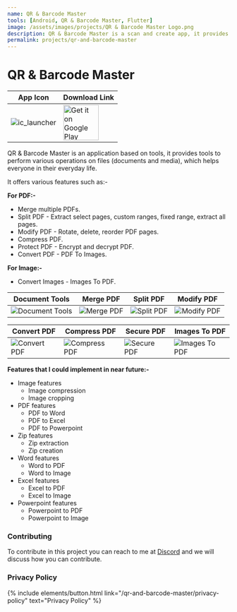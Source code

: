 ```yaml
---
name: QR & Barcode Master
tools: [Android, QR & Barcode Master, Flutter]
image: /assets/images/projects/QR & Barcode Master Logo.png
description: QR & Barcode Master is a scan and create app, it provides options to scan QR and barcodes using camera and images from device, it also provides option to create different kinds of QR and Barcodes, without the need of internet.
permalink: projects/qr-and-barcode-master
---
```


# QR & Barcode Master

| App Icon | Download Link |
| ------------- | ------------- |
| ![ic_launcher](https://user-images.githubusercontent.com/85361211/128973496-365b0ea2-d777-4423-b86b-416814b586a8.png) | <a href='https://play.google.com/store/apps/details?id=com.pureinfoapps.android.apps.filestools'><img alt='Get it on Google Play' src='https://play.google.com/intl/en_us/badges/images/generic/en_badge_web_generic.png' height='80px'/></a> |

QR & Barcode Master is an application based on tools, it provides tools to perform various operations on files (documents and media), which helps everyone in their everyday life.

It offers various features such as:-

**For PDF:-**
-  Merge multiple PDFs.
-  Split PDF - Extract select pages, custom ranges, fixed range, extract all pages.
-  Modify PDF - Rotate, delete, reorder PDF pages.
-  Compress PDF.
-  Protect PDF - Encrypt and decrypt PDF.
-  Convert PDF - PDF To Images.

**For Image:-**
-  Convert Images - Images To PDF.

| Document Tools | Merge PDF | Split PDF | Modify PDF |
| ---- | ---- | ---- | ---- |
| ![Document Tools](https://user-images.githubusercontent.com/85361211/128974714-e40a5026-81cb-4243-8394-1de97b4db2d5.png) | ![Merge PDF](https://user-images.githubusercontent.com/85361211/128974750-5e9b00ed-6528-455e-87c3-88c67fe33454.png) | ![Split PDF](https://user-images.githubusercontent.com/85361211/128974775-650b1f37-6ae4-4d39-96e7-73022b8e2445.png) | ![Modify PDF](https://user-images.githubusercontent.com/85361211/128974795-8ad6d856-9344-4fa4-a124-25300f4feba2.png) |

| Convert PDF | Compress PDF | Secure PDF | Images To PDF |
| ---- | ---- | ---- | ---- |
| ![Convert PDF](https://user-images.githubusercontent.com/85361211/128974809-a4dc16cb-962b-45d8-a1d5-4b3edd46e3b9.png) | ![Compress PDF](https://user-images.githubusercontent.com/85361211/128974824-e0b3297f-2a43-49be-a510-ffbbd1b56c61.png) | ![Secure PDF](https://user-images.githubusercontent.com/85361211/128974838-af3ec03f-03f9-4f90-93e6-d7f9151fb204.png) | ![Images To PDF](https://user-images.githubusercontent.com/85361211/128974848-66f7f068-16d7-4895-9b0d-5873e30c35a0.png) |

**Features that I could implement in near future:-**

- Image features
    - Image compression
    - Image cropping
- PDF features
    - PDF to Word
    - PDF to Excel
    - PDF to Powerpoint
- Zip features
    - Zip extraction
    - Zip creation
- Word features
    - Word to PDF
    - Word to Image
- Excel features
    - Excel to PDF
    - Excel to Image
- Powerpoint features
    - Powerpoint to PDF
    - Powerpoint to Image

### Contributing

To contribute in this project you can reach to me at [Discord](https://discordapp.com/users/546260843902271515/) and we will discuss how you can contribute.

### Privacy Policy

<p class="text-left">
{% include elements/button.html link="/qr-and-barcode-master/privacy-policy" text="Privacy Policy" %}
</p>